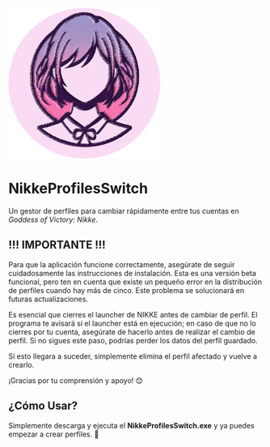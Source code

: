 <img src="resources/icon.png" alt="Icon" width="300" height="300" />

# NikkeProfilesSwitch

Un gestor de perfiles para cambiar rápidamente entre tus cuentas en *Goddess of Victory: Nikke*.

## !!! IMPORTANTE !!!

Para que la aplicación funcione correctamente, asegúrate de seguir cuidadosamente las instrucciones de instalación. Esta es una versión beta funcional, pero ten en cuenta que existe un pequeño error en la distribución de perfiles cuando hay más de cinco. Este problema se solucionará en futuras actualizaciones.

Es esencial que cierres el launcher de NIKKE antes de cambiar de perfil. El programa te avisará si el launcher está en ejecución; en caso de que no lo cierres por tu cuenta, asegúrate de hacerlo antes de realizar el cambio de perfil. Si no sigues este paso, podrías perder los datos del perfil guardado.

Si esto llegara a suceder, simplemente elimina el perfil afectado y vuelve a crearlo.

¡Gracias por tu comprensión y apoyo! 😊

## ¿Cómo Usar?

Simplemente descarga y ejecuta el **NikkeProfilesSwitch.exe** y ya puedes empezar a crear perfiles. 🎉



